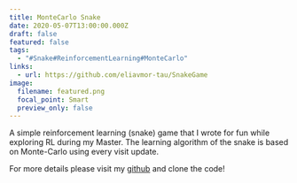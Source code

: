 ```yaml
---
title: MonteCarlo Snake
date: 2020-05-07T13:00:00.000Z
draft: false
featured: false
tags:
  - "#Snake#ReinforcementLearning#MonteCarlo"
links:
  - url: https://github.com/eliavmor-tau/SnakeGame
image:
  filename: featured.png
  focal_point: Smart
  preview_only: false
---
```

A simple reinforcement learning (snake) game that I wrote for fun while exploring RL during my Master. The learning algorithm of the snake is based on Monte-Carlo using every visit update. 

For more details please visit my [github](https://github.com/eliavmor-tau/SnakeGame) and clone the code!